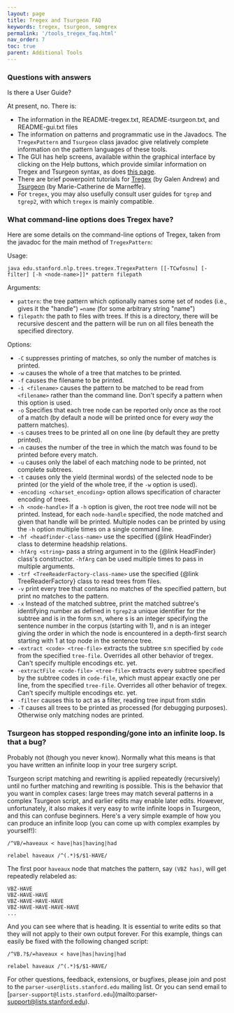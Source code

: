 ```yaml
---
layout: page
title: Tregex and Tsurgeon FAQ
keywords: tregex, tsurgeon, semgrex
permalink: '/tools_tregex_faq.html'
nav_order: 7
toc: true
parent: Additional Tools
---
```


### Questions with answers

Is there a User Guide?

At present, no. There is:

* The information in the README-tregex.txt, README-tsurgeon.txt, and README-gui.txt files
* The information on patterns and programmatic use in the Javadocs. The `TregexPattern` and `Tsurgeon` class javadoc give relatively complete information on the pattern languages of these tools.
* The GUI has help screens, available within the graphical interface by clicking on the Help buttons, which provide similar information on Tregex and Tsurgeon syntax, as does [this page](http://nlp.stanford.edu/~manning/courses/ling289/Tregex.html).
* There are brief powerpoint tutorials for [Tregex](tregex/The_Wonderful_World_of_Tregex.ppt) (by Galen Andrew) and [Tsurgeon](tregex/Tsurgeon2.ppt) (by Marie-Catherine de Marneffe).
* For `tregex`, you may also usefully consult user guides for `tgrep` and `tgrep2`, with which `tregex` is mainly compatible.

### What command-line options does Tregex have?

Here are some details on the command-line options of Tregex, taken from the
javadoc for the main method of `TregexPattern`:

Usage:  
  
`java edu.stanford.nlp.trees.tregex.TregexPattern [[-TCwfosnu] [-filter] [-h <node-name>]]* pattern filepath`

Arguments:  

- `pattern`: the tree pattern which optionally names some set of nodes (i.e., gives it the "handle") `=name` (for some arbitrary string "name") 
- `filepath`: the path to files with trees. If this is a directory, there will be recursive descent and the pattern will be run on all files beneath the specified directory. 

Options:

- `-C` suppresses printing of matches, so only the number of matches is printed. 
- `-w` causes the whole of a tree that matches to be printed. 
- `-f` causes the filename to be printed. 
- `-i <filename>` causes the pattern to be matched to be read from `<filename>` rather than the command line. Don't specify a pattern when this option is used. 
- `-o` Specifies that each tree node can be reported only once as the root of a match (by default a node will be printed once for every _way_ the pattern matches). 
- `-s` causes trees to be printed all on one line (by default they are pretty printed). 
- `-n` causes the number of the tree in which the match was found to be printed before every match. 
- `-u` causes only the label of each matching node to be printed, not complete subtrees. 
- `-t` causes only the yield (terminal words) of the selected node to be printed (or the yield of the whole tree, if the `-w` option is used). 
- `-encoding <charset_encoding>` option allows specification of character encoding of trees. 
- `-h <node-handle>` If a `-h` option is given, the root tree node will not be printed. Instead, for each `node-handle` specified, the node matched and given that handle will be printed. Multiple nodes can be printed by using the `-h` option multiple times on a single command line. 
- `-hf <headfinder-class-name>` use the specified {@link HeadFinder} class to determine headship relations. 
- `-hfArg <string>` pass a string argument in to the {@link HeadFinder} class's constructor. `-hfArg` can be used multiple times to pass in multiple arguments. 
- `-trf <TreeReaderFactory-class-name>` use the specified {@link TreeReaderFactory} class to read trees from files. 
- `-v` print every tree that contains no matches of the specified pattern, but print no matches to the pattern. 
- `-x` Instead of the matched subtree, print the matched subtree's identifying number as defined in `tgrep2`:a unique identifier for the subtree and is in the form s:n, where s is an integer specifying the sentence number in the corpus (starting with 1), and n is an integer giving the order in which the node is encountered in a depth-first search starting with 1 at top node in the sentence tree. 
- `-extract <code> <tree-file>` extracts the subtree s:n specified by `code` from the specified `tree-file`. Overrides all other behavior of tregex. Can't specify multiple encodings etc. yet. 
- `-extractFile <code-file> <tree-file>` extracts every subtree specified by the subtree codes in `code-file`, which must appear exactly one per line, from the specified `tree-file`. Overrides all other behavior of tregex. Can't specify multiple encodings etc. yet. 
- `-filter` causes this to act as a filter, reading tree input from stdin 
- `-T` causes all trees to be printed as processed (for debugging purposes). Otherwise only matching nodes are printed. 

### Tsurgeon has stopped responding/gone into an infinite loop. Is that a bug?

Probably not (though you never know). Normally what this means is that you
have written an infinite loop in your tree surgery script.

Tsurgeon script matching and rewriting is applied repeatedly (recursively)
until no further matching and rewriting is possible. This is the behavior that
you want in complex cases: large trees may match several patterns in a complex
Tsurgeon script, and earlier edits may enable later edits. However,
unfortunately, it also makes it very easy to write infinite loops in Tsurgeon,
and this can confuse beginners. Here's a very simple example of how you can
produce an infinite loop (you can come up with complex examples by yourself!):

```
/^VB/=haveaux < have|has|having|had

relabel haveaux /^(.*)$/$1-HAVE/
```

The first poor `haveaux` node that matches the pattern, say `(VBZ has)`, will
get repeatedly relabeled as:

```
VBZ-HAVE  
VBZ-HAVE-HAVE  
VBZ-HAVE-HAVE-HAVE  
VBZ-HAVE-HAVE-HAVE-HAVE  
...
```

And you can see where that is heading. It is essential to write edits so that
they will not apply to their own output forever. For this example, things can
easily be fixed with the following changed script:

```
/^VB.?$/=haveaux < have|has|having|had  

relabel haveaux /^(.*)$/$1-HAVE/
```

For other questions, feedback, extensions, or bugfixes, please join and post
to the `parser-user@lists.stanford.edu` mailing list. Or you can send email to
[`parser-support@lists.stanford.edu`](mailto:parser-
support@lists.stanford.edu).

